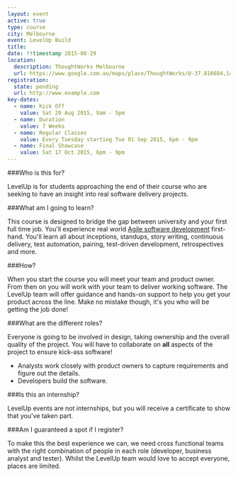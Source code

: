 ```yaml
---
layout: event
active: true
type: course
city: Melbourne
event: LevelUp Build
title:
date: !!timestamp 2015-08-29
location:
  description: ThoughtWorks Melbourne
  url: https://www.google.com.au/maps/place/ThoughtWorks/@-37.816684,144.963962,17z/data=!3m1!4b1!4m2!3m1!1s0x6ad642b48bb52925:0xbdc7c2910979075a
registration:
  state: pending
  url: http://www.example.com
key-dates:
  - name: Kick Off
    value: Sat 29 Aug 2015, 9am - 5pm
  - name: Duration
    value: 7 Weeks
  - name: Regular Classes
    value: Every Tuesday starting Tue 01 Sep 2015, 6pm - 9pm
  - name: Final Showcase
    value: Sat 17 Oct 2015, 6pm - 9pm
---
```

###Who is this for?

LevelUp is for students approaching the end of their course who are seeking to have an insight into real software delivery projects.

###What am I going to learn?

This course is designed to bridge the gap between university and your first full time job.
You'll experience real world [Agile software development](http://en.wikipedia.org/wiki/Agile_software_development)
first-hand. You'll learn all about inceptions, standups, story writing, continuous delivery, test automation, pairing, test-driven development, retrospectives and more.

###How?

When you start the course you will meet your team and product owner. From then on you will work with your team to deliver working software.
The LevelUp team will offer guidance and hands-on support to help you get your product across the line. Make no mistake though, it's you who will be getting the job done!

###What are the different roles?

Everyone is going to be involved in design, taking ownership and the overall quality of the project.
You will have to collaborate on **all** aspects of the project to ensure kick-ass software!

- Analysts work closely with product owners to capture requirements and figure out the details.
- Developers build the software.

###Is this an internship?

LevelUp events are not internships, but you will receive a certificate to show that you've taken part.

###Am I guaranteed a spot if I register?

To make this the best experience we can, we need cross functional teams with the right combination of people in each role (developer, business analyst and tester). Whilst the LevelUp team would love to accept everyone, places are limited.
